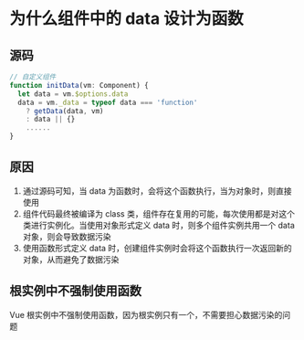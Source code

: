 # 为什么组件中的 data 设计为函数

## 源码

```js
// 自定义组件
function initData(vm: Component) {
  let data = vm.$options.data
  data = vm._data = typeof data === 'function'
    ? getData(data, vm)
    : data || {}
    ......
}
```

## 原因

1. 通过源码可知，当 data 为函数时，会将这个函数执行，当为对象时，则直接使用
2. 组件代码最终被编译为 class 类，组件存在复用的可能，每次使用都是对这个类进行实例化。当使用对象形式定义 data 时，则多个组件实例共用一个 data 对象，则会导致数据污染
3. 使用函数形式定义 data 时，创建组件实例时会将这个函数执行一次返回新的对象，从而避免了数据污染

## 根实例中不强制使用函数

Vue 根实例中不强制使用函数，因为根实例只有一个，不需要担心数据污染的问题
